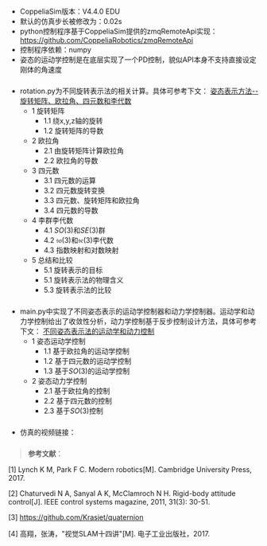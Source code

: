  
###
- CoppeliaSim版本：V4.4.0 EDU
- 默认的仿真步长被修改为：0.02s
- python控制程序基于CoppeliaSim提供的zmqRemoteApi实现：https://github.com/CoppeliaRobotics/zmqRemoteApi
- 控制程序依赖：numpy
- 姿态的运动学控制是在底层实现了一个PD控制，貌似API本身不支持直接设定刚体的角速度

###
- rotation.py为不同旋转表示法的相关计算。具体可参考下文：
    [姿态表示方法--旋转矩阵、欧拉角、四元数和李代数](https://wuyangning.top/2022/10/29/y2022m11/%E5%A7%BF%E6%80%81%E8%A1%A8%E7%A4%BA%E6%96%B9%E6%B3%95/)
    - 1 旋转矩阵
        - 1.1 绕x,y,z轴的旋转
        - 1.2 旋转矩阵的导数
    - 2 欧拉角
        - 2.1 由旋转矩阵计算欧拉角
        - 2.2 欧拉角的导数
    - 3 四元数
        - 3.1 四元数的运算
        - 3.2 四元数旋转变换
        - 3.3 四元数、旋转矩阵和欧拉角
        - 3.4 四元数的导数
    - 4 李群李代数
        - 4.1 $SO(3)$和$SE(3)$群
        - 4.2 $\mathfrak{so}(3)$和$\mathfrak{se}(3)$李代数
        - 4.3 指数映射和对数映射
    - 5 总结和比较
        - 5.1 旋转表示的目标
        - 5.1 旋转表示法的物理含义
        - 5.3 旋转表示法的比较
###
- main.py中实现了不同姿态表示的运动学控制器和动力学控制器。运动学和动力学控制给出了收敛性分析，动力学控制基于反步控制设计方法，具体可参考下文：
    [不同姿态表示法的运动学和动力控制](https://wuyangning.top/2022/11/03/y2022m11/%E5%A7%BF%E6%80%81%E6%8E%A7%E5%88%B6/)
    - 1 姿态运动学控制
        - 1.1 基于欧拉角的运动学控制
        - 1.2 基于四元数的运动学控制
        - 1.3 基于$SO(3)$的运动学控制
    - 2 姿态动力学控制
        - 2.1 基于欧拉角的控制
        - 2.2 基于四元数的控制
        - 2.3 基于$SO(3)$控制

### 
- 仿真的视频链接：

###
> **参考文献**：

 [1] Lynch K M, Park F C. Modern robotics[M]. Cambridge University Press, 2017. 
 
 [2] Chaturvedi N A, Sanyal A K, McClamroch N H. Rigid-body attitude control[J]. IEEE control systems magazine, 2011, 31(3): 30-51.
 
 [3] https://github.com/Krasjet/quaternion
 
 [4] 高翔，张涛，"视觉SLAM十四讲"[M]. 电子工业出版社，2017.


